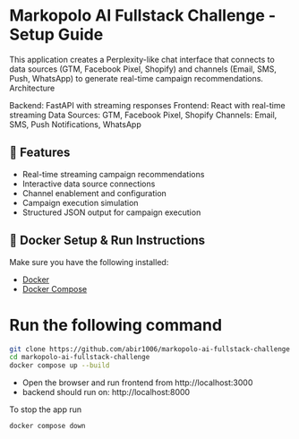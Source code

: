 # Markopolo AI Fullstack Challenge - Setup Guide
This application creates a Perplexity-like chat interface that connects to data sources (GTM, Facebook Pixel, Shopify) and channels (Email, SMS, Push, WhatsApp) to generate real-time campaign recommendations.
Architecture

Backend: FastAPI with streaming responses
Frontend: React with real-time streaming
Data Sources: GTM, Facebook Pixel, Shopify
Channels: Email, SMS, Push Notifications, WhatsApp

## 🧩 Features

- Real-time streaming campaign recommendations
- Interactive data source connections 
- Channel enablement and configuration 
- Campaign execution simulation 
- Structured JSON output for campaign execution

## 🐳 Docker Setup & Run Instructions

Make sure you have the following installed:
- [Docker](https://docs.docker.com/get-docker/)  
- [Docker Compose](https://docs.docker.com/compose/install/)

# Run the following command
```bash
git clone https://github.com/abir1006/markopolo-ai-fullstack-challenge
cd markopolo-ai-fullstack-challenge
docker compose up --build
```
- Open the browser and run frontend from http://localhost:3000
- backend should run on: http://localhost:8000

To stop the app run
```
docker compose down
``` 
